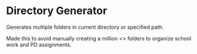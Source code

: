# Directory Generator

Generates multiple folders in current directory or specified path. 

Made this to avoid manually creating a million <<excessive amount>> folders to organize school work and PD assignments. 